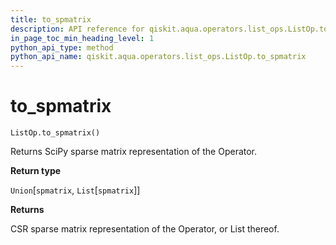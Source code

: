 ```yaml
---
title: to_spmatrix
description: API reference for qiskit.aqua.operators.list_ops.ListOp.to_spmatrix
in_page_toc_min_heading_level: 1
python_api_type: method
python_api_name: qiskit.aqua.operators.list_ops.ListOp.to_spmatrix
---
```


# to\_spmatrix

<span id="qiskit.aqua.operators.list_ops.ListOp.to_spmatrix" />

`ListOp.to_spmatrix()`

Returns SciPy sparse matrix representation of the Operator.

**Return type**

`Union`\[`spmatrix`, `List`\[`spmatrix`]]

**Returns**

CSR sparse matrix representation of the Operator, or List thereof.

